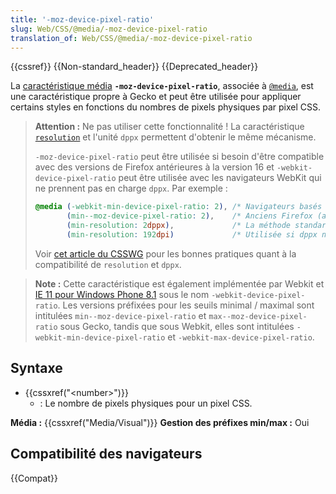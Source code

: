 ```yaml
---
title: '-moz-device-pixel-ratio'
slug: Web/CSS/@media/-moz-device-pixel-ratio
translation_of: Web/CSS/@media/-moz-device-pixel-ratio
---
```


{{cssref}} {{Non-standard_header}} {{Deprecated_header}}

La [caractéristique média](/fr/docs/Web/CSS/Media_Queries/Using_media_queries#ciblfer_des_caractéristiques_média) **`-moz-device-pixel-ratio`**, associée à [`@media`](/fr/docs/Web/CSS/@media), est une caractéristique propre à Gecko et peut être utilisée pour appliquer certains styles en fonctions du nombres de pixels physiques par pixel CSS.

> **Attention :** Ne pas utiliser cette fonctionnalité ! La caractéristique [`resolution`](/fr/docs/Web/CSS/@media/resolution) et l'unité `dppx` permettent d'obtenir le même mécanisme.
>
> `-moz-device-pixel-ratio` peut être utilisée si besoin d'être compatible avec des versions de Firefox antérieures à la version 16 et `-webkit-device-pixel-ratio` peut être utilisée avec les navigateurs WebKit qui ne prennent pas en charge `dppx`. Par exemple :
>
> ```css
> @media (-webkit-min-device-pixel-ratio: 2), /* Navigateurs basés sur Webkit */
>        (min--moz-device-pixel-ratio: 2),    /* Anciens Firefox (avant Firefox 16) */
>        (min-resolution: 2dppx),             /* La méthode standard */
>        (min-resolution: 192dpi)             /* Utilisée si dppx n'est pas gérée */
> ```
>
> Voir [cet article du CSSWG](https://www.w3.org/blog/CSS/2012/06/14/unprefix-webkit-device-pixel-ratio/) pour les bonnes pratiques quant à la compatibilité de `resolution` et `dppx`.

> **Note :** Cette caractéristique est également implémentée par Webkit et [IE 11 pour Windows Phone 8.1](<https://msdn.microsoft.com/en-us/library/ie/dn760733(v=vs.85).aspx>) sous le nom `-webkit-device-pixel-ratio`. Les versions préfixées pour les seuils minimal / maximal sont intitulées `min--moz-device-pixel-ratio` et `max--moz-device-pixel-ratio` sous Gecko, tandis que sous Webkit, elles sont intitulées `-webkit-min-device-pixel-ratio` et `-webkit-max-device-pixel-ratio`.

## Syntaxe

- {{cssxref("&lt;number&gt;")}}
  - : Le nombre de pixels physiques pour un pixel CSS.

**Média :** {{cssxref("Media/Visual")}}
**Gestion des préfixes min/max :** Oui

## Compatibilité des navigateurs

{{Compat}}

